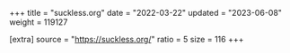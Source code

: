 +++
title = "suckless.org"
date = "2022-03-22"
updated = "2023-06-08"
weight = 119127

[extra]
source = "https://suckless.org/"
ratio = 5
size = 116
+++
